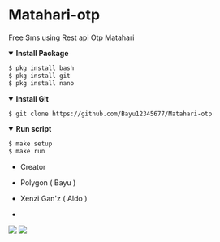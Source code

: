 # Matahari-otp
Free Sms using Rest api Otp Matahari
<details open>
  <summary><strong> Install Package </strong></summary>

  ```bash
  $ pkg install bash
  $ pkg install git
  $ pkg install nano
  ```
  </details>

<details open>
  <summary><strong> Install Git </strong></summary>

  ```bash
  $ git clone https://github.com/Bayu12345677/Matahari-otp
  ```
  </details>

<details open>
  <summary><strong> Run script </strong></summary>

  ```bash
  $ make setup
  $ make run
  ```
  </details>

- Creator 
 - Polygon ( Bayu )
 - Xenzi Gan'z ( Aldo )

-

[![](https://img.shields.io/static/v1?logo=youtube&label=subscribe&message=XENZI%20GANZ&color=green)](https://youtube.com/channel/UC7ygjAbDjuiN76PqOlJm40A)
[![](https://img.shields.io/static/v1?logo=youtube&label=subscribe&message=Pejuang%20Kentang&color=green)](https://youtube.com/channel/UCtu-GcxKL8kJBXpR1wfMgWg)
